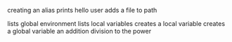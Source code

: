 creating an alias
prints hello user
adds a file to path

lists global environment
lists local variables
creates a local variable
creates a global variable
an addition
division
to the power
